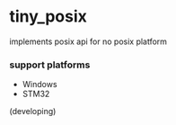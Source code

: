 # tiny_posix

implements posix api for no posix platform

### support platforms
- Windows
- STM32

(developing)
